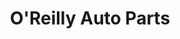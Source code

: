 ---
title: "O'Reilly Auto Parts"
url: /marietta/oreilly-auto-parts-canton-road-northeast/
shop: Autoteile
---